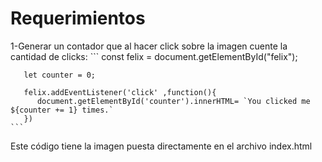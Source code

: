 # Requerimientos
1-Generar un contador que al hacer click sobre la imagen cuente la cantidad de clicks:
    ``` 
       const felix = document.getElementById("felix");
       
       let counter = 0;

       felix.addEventListener('click' ,function(){
          document.getElementById('counter').innerHTML= `You clicked me ${counter += 1} times.`
       })
    ```
    
 Este código tiene la imagen puesta directamente en el archivo index.html
